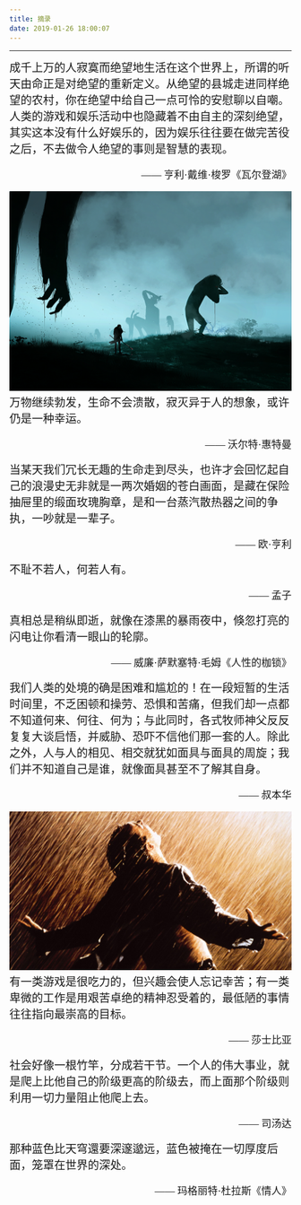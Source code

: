 ```yaml
---
title: 摘录
date: 2019-01-26 18:00:07
---
```

<hr>
<font style = "font-family:Microsoft YaHei UI;font-size: 20px">成千上万的人寂寞而绝望地生活在这个世界上，所谓的听天由命正是对绝望的重新定义。从绝望的县城走进同样绝望的农村，你在绝望中给自己一点可怜的安慰聊以自嘲。人类的游戏和娱乐活动中也隐藏着不由自主的深刻绝望，其实这本没有什么好娱乐的，因为娱乐往往要在做完苦役之后，不去做令人绝望的事则是智慧的表现。</font>
<font style = "font-family:Microsoft YaHei UI Light;font-size: 18px"><p align = "right">—— 亨利·戴维·梭罗《瓦尔登湖》</p></font><img src="0.png">
<font style = "font-family:Microsoft YaHei UI;font-size: 20px">万物继续勃发，生命不会溃散，寂灭异于人的想象，或许仍是一种幸运。</font>
<font style = "font-family:Microsoft YaHei UI Light;font-size: 18px"><p align = "right">—— 沃尔特·惠特曼</p></font>
<font style = "font-family:Microsoft YaHei UI;font-size: 20px">当某天我们冗长无趣的生命走到尽头，也许才会回忆起自己的浪漫史无非就是一两次婚姻的苍白画面，是藏在保险抽屉里的缎面玫瑰胸章，是和一台蒸汽散热器之间的争执，一吵就是一辈子。</font>
<font style = "font-family:Microsoft YaHei UI Light;font-size: 18px"><p align = "right">—— 欧·亨利</p></font>
<font style = "font-family:Microsoft YaHei UI;font-size: 20px">不耻不若人，何若人有。</font>
<font style = "font-family:Microsoft YaHei UI Light;font-size: 18px"><p align = "right">—— 孟子</p></font>
<font style = "font-family:Microsoft YaHei UI;font-size: 20px">真相总是稍纵即逝，就像在漆黑的暴雨夜中，倏忽打亮的闪电让你看清一眼山的轮廓。</font>
<font style = "font-family:Microsoft YaHei UI Light;font-size: 18px"><p align = "right">—— 威廉·萨默塞特·毛姆《人性的枷锁》</p></font>
<font style = "font-family:Microsoft YaHei UI;font-size: 20px">我们人类的处境的确是困难和尴尬的！在一段短暂的生活时间里，不乏困顿和操劳、恐惧和苦痛，但我们却一点都不知道何来、何往、何为；与此同时，各式牧师神父反反复复大谈启悟，并威胁、恐吓不信他们那一套的人。除此之外，人与人的相见、相交就犹如面具与面具的周旋；我们并不知道自己是谁，就像面具甚至不了解其自身。</font>
<font style = "font-family:Microsoft YaHei UI Light;font-size: 18px"><p align = "right">—— 叔本华</p></font><img src = "1.jpg">
<font style = "font-family:Microsoft YaHei UI;font-size: 20px">有一类游戏是很吃力的，但兴趣会使人忘记幸苦；有一类卑微的工作是用艰苦卓绝的精神忍受着的，最低陋的事情往往指向最崇高的目标。</font>
<font style = "font-family:Microsoft YaHei UI Light;font-size: 18px"><p align = "right">—— 莎士比亚</p></font>
<font style = "font-family:Microsoft YaHei UI;font-size: 20px">社会好像一根竹竿，分成若干节。一个人的伟大事业，就是爬上比他自己的阶级更高的阶级去，而上面那个阶级则利用一切力量阻止他爬上去。</font>
<font style = "font-family:Microsoft YaHei UI Light;font-size: 18px"><p align = "right">—— 司汤达</p></font>
<font style = "font-family:Microsoft YaHei UI;font-size: 20px">那种蓝色比天穹還要深邃邈远，蓝色被掩在一切厚度后面，笼罩在世界的深处。</font>
<font style = "font-family:Microsoft YaHei UI Light;font-size: 18px"><p align = "right">—— 玛格丽特·杜拉斯《情人》</p></font>
